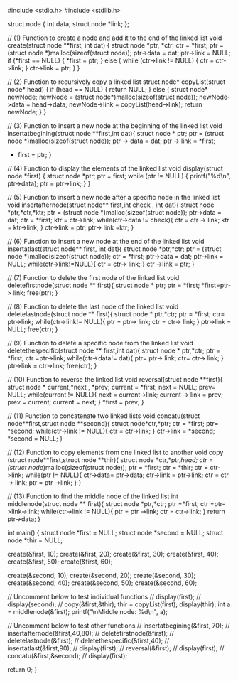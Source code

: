 #include <stdio.h>
#include <stdlib.h>

struct node {
  int data;
  struct node *link;
};

// (1) Function to create a node and add it to the end of the linked list
void create(struct node **first, int dat) {
  struct node *ptr, *ctr;
  ctr = *first;
  ptr = (struct node *)malloc(sizeof(struct node));
  ptr->data = dat;
  ptr->link = NULL;
  if (*first == NULL) {
    *first = ptr;
  }
  else {
    while (ctr->link != NULL) {
      ctr = ctr->link;
    }
    ctr->link = ptr;
  }
}

// (2) Function to recursively copy a linked list
struct node* copyList(struct node* head) {
  if (head == NULL) { 
    return NULL; 
  } 
  else { 
    struct node* newNode;
    newNode = (struct node*)malloc(sizeof(struct node)); 
    newNode->data = head->data; 
    newNode->link = copyList(head->link); 
    return newNode; 
  } 
}

// (3) Function to insert a new node at the beginning of the linked list
void insertatbegining(struct node **first,int dat){
  struct node * ptr;
  ptr = (struct node *)malloc(sizeof(struct node));
  ptr -> data = dat;
  ptr -> link = *first;
  * first = ptr;
}

// (4) Function to display the elements of the linked list
void display(struct node *first) {
  struct node *ptr;
  ptr = first;
  while (ptr != NULL) {
    printf("%d\n", ptr->data);
    ptr = ptr->link;
  }
}

// (5) Function to insert a new node after a specific node in the linked list
void insertafternode(struct node** first,int check , int dat){
  struct node *ptr,*ctr,*ktr;
  ptr = (struct node *)malloc(sizeof(struct node));
  ptr->data = dat;
  ctr = *first;
  ktr = ctr->link;
  while(ctr->data != check){
    ctr = ctr -> link;
    ktr = ktr->link;
  }
  ctr->link = ptr;
  ptr-> link =ktr;
}

// (6) Function to insert a new node at the end of the linked list
void insertatlast(struct node** first, int dat){
  struct node *ptr,*ctr;
  ptr = (struct node *)malloc(sizeof(struct node));
  ctr = *first;
  ptr->data = dat;
  ptr->link = NULL;
  while(ctr->link!=NULL){
    ctr = ctr-> link;
  }
  ctr ->link = ptr;
}

// (7) Function to delete the first node of the linked list
void deletefirstnode(struct node ** first){
  struct node * ptr;
  ptr = *first;
  *first=ptr-> link;
  free(ptr);
}

// (8) Function to delete the last node of the linked list
void deletelastnode(struct node ** first){
  struct node * ptr,*ctr;
  ptr = *first;
  ctr= ptr->link;
  while(ctr->link!= NULL){
    ptr = ptr-> link;
    ctr = ctr-> link;
  }
  ptr->link = NULL;
  free(ctr);
}

// (9) Function to delete a specific node from the linked list
void deletethespecific(struct node ** first,int dat){
  struct node * ptr,*ctr;
  ptr = *first;
  ctr =ptr->link;
  while(ctr->data!= dat){
    ptr= ptr-> link;
    ctr= ctr-> link;
  }
  ptr->link = ctr->link;
  free(ctr);
}

// (10) Function to reverse the linked list
void reversal(struct node **first){
  struct node * current,*next , *prev;
  current = *first;
  next = NULL;
  prev= NULL;
  while(current != NULL){
    next = current->link;
    current -> link = prev;
    prev = current;
    current = next;
  }
  *first = prev;
}

// (11) Function to concatenate two linked lists
void concatu(struct node**first,struct node **second){
  struct node*ctr,*ptr;
  ctr = *first;
  ptr= *second;
  while(ctr->link != NULL){
    ctr = ctr->link;
  }
  ctr->link = *second;
  *second = NULL;
}

// (12) Function to copy elements from one linked list to another
void copy (struct node**first,struct node **thir){
  struct node *ctr,*ptr,*head;
  ctr = (struct node*)malloc(sizeof(struct node));
  ptr = *first;
  ctr = *thir;
  ctr = ctr->link;
  while(ptr != NULL){
    ctr->data= ptr->data;
    ctr->link = ptr->link;
    ctr = ctr -> link;
    ptr = ptr ->link;
  }
}

// (13) Function to find the middle node of the linked list
int middlenode(struct node ** first){
  struct node *ptr,*ctr;
  ptr =*first;
  ctr =ptr->link->link;
  while(ctr->link != NULL){
    ptr = ptr ->link;
    ctr = ctr->link;
  }
  return ptr->data;
}

int main() {
  struct node *first = NULL;
  struct node *second = NULL;
  struct node *thir = NULL;
  
  create(&first, 10);
  create(&first, 20);
  create(&first, 30);
  create(&first, 40);
  create(&first, 50);
  create(&first, 60);
  
  create(&second, 10);
  create(&second, 20);
  create(&second, 30);
  create(&second, 40);
  create(&second, 50);
  create(&second, 60);

  // Uncomment below to test individual functions
  // display(first);
  // display(second);
  // copy(&first,&thir);
  thir = copyList(first);
  display(thir);
  int a = middlenode(&first);
  printf("\nMiddle node: %d\n", a);
  
  // Uncomment below to test other functions
  // insertatbegining(&first, 70);
  // insertafternode(&first,40,80);
  // deletefirstnode(&first);
  // deletelastnode(&first);
  // deletethespecific(&first,40);
  // insertatlast(&first,90);
  // display(first);
  // reversal(&first);
  // display(first);
  // concatu(&first,&second);
  // display(first);
  
  return 0;
}

